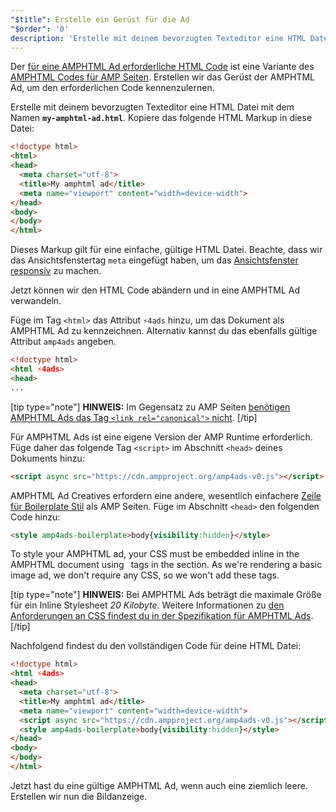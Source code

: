```yaml
---
"$title": Erstelle ein Gerüst für die Ad
"$order": '0'
description: 'Erstelle mit deinem bevorzugten Texteditor eine HTML Datei mit dem Namen my-amphtml-ad.html. Kopiere das folgende HTML Markup in diese Datei: …'
---
```


Der [für eine AMPHTML Ad erforderliche HTML Code](../../../../documentation/guides-and-tutorials/learn/a4a_spec.md) ist eine Variante des [AMPHTML Codes für AMP Seiten](../../../../documentation/guides-and-tutorials/learn/spec/amphtml.md). Erstellen wir das Gerüst der AMPHTML Ad, um den erforderlichen Code kennenzulernen.

Erstelle mit deinem bevorzugten Texteditor eine HTML Datei mit dem Namen **`my-amphtml-ad.html`**. Kopiere das folgende HTML Markup in diese Datei:

```html
<!doctype html>
<html>
<head>
  <meta charset="utf-8">
  <title>My amphtml ad</title>
  <meta name="viewport" content="width=device-width">
</head>
<body>
</body>
</html>
```

Dieses Markup gilt für eine einfache, gültige HTML Datei. Beachte, dass wir das Ansichtsfenstertag `meta` eingefügt haben, um das [Ansichtsfenster responsiv](../../../../documentation/guides-and-tutorials/develop/style_and_layout/responsive_design.md#controlling-the-viewport) zu machen.

Jetzt können wir den HTML Code abändern und in eine AMPHTML Ad verwandeln.

Füge im Tag `<html>` das Attribut `⚡4ads` hinzu, um das Dokument als AMPHTML Ad zu kennzeichnen. Alternativ kannst du das ebenfalls gültige Attribut `amp4ads` angeben.

```html
<!doctype html>
<html ⚡4ads>
<head>
...
```

[tip type="note"] **HINWEIS:** Im Gegensatz zu AMP Seiten [benötigen AMPHTML Ads das Tag `<link rel="canonical">` nicht](../../../../documentation/guides-and-tutorials/learn/a4a_spec.md#amphtml-ad-format-rules). [/tip]

Für AMPHTML Ads ist eine eigene Version der AMP Runtime erforderlich. Füge daher das folgende Tag `<script>` im Abschnitt `<head>` deines Dokuments hinzu:

```html
<script async src="https://cdn.ampproject.org/amp4ads-v0.js"></script>
```

AMPHTML Ad Creatives erfordern eine andere, wesentlich einfachere [Zeile für Boilerplate Stil](../../../../documentation/guides-and-tutorials/learn/a4a_spec.md#boilerplate) als AMP Seiten. Füge im Abschnitt `<head>` den folgenden Code hinzu:

```html
<style amp4ads-boilerplate>body{visibility:hidden}</style>
```

To style your AMPHTML ad, your CSS must be embedded inline in the AMPHTML document using <code><style amp-custom></style> </code>tags in the <code></code> section. As we're rendering a basic image ad, we don't require any CSS, so we won't add these tags.

[tip type="note"] **HINWEIS:** Bei AMPHTML Ads beträgt die maximale Größe für ein Inline Stylesheet *20 Kilobyte*. Weitere Informationen zu [den Anforderungen an CSS findest du in der Spezifikation für AMPHTML Ads](../../../../documentation/guides-and-tutorials/learn/a4a_spec.md#css). [/tip]

Nachfolgend findest du den vollständigen Code für deine HTML Datei:

```html
<!doctype html>
<html ⚡4ads>
<head>
  <meta charset="utf-8">
  <title>My amphtml ad</title>
  <meta name="viewport" content="width=device-width">
  <script async src="https://cdn.ampproject.org/amp4ads-v0.js"></script>
  <style amp4ads-boilerplate>body{visibility:hidden}</style>
</head>
<body>
</body>
</html>
```

Jetzt hast du eine gültige AMPHTML Ad, wenn auch eine ziemlich leere. Erstellen wir nun die Bildanzeige.
